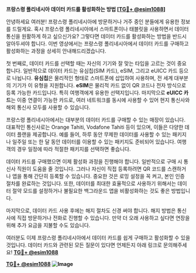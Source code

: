 **프랑스령 폴리네시아 데이터 카드를 활성화하는 방법 [[TG💪+ @esim1088](https://t.me/s/esim1088)]**

안녕하세요 여러분! 프랑스령 폴리네시아에 방문하거나 거주 중인 분들에게 유용한 정보를 드릴게요. 혹시 프랑스령 폴리네시아에서 스마트폰이나 태블릿을 사용하면서 데이터 통신을 원활하게 하고 싶으신가요? 그렇다면 데이터 카드를 활성화하는 방법을 반드시 알아두셔야 합니다. 이번 영상에서는 프랑스령 폴리네시아에서 데이터 카드를 구매하고 활성화하는 과정을 상세히 안내해드리겠습니다.

첫 번째로, 데이터 카드를 선택할 때는 자신의 기기와 잘 맞는 타입을 고르는 것이 중요합니다. 일반적으로 데이터 카드는 유심칩(SIM 카드), eSIM, 그리고 eUICC 카드 등으로 나뉩니다. **유심칩**은 물리적인 형태로 스마트폰에 삽입하여 사용하며, 전 세계 대부분의 기기가 이 유형을 지원합니다. **eSIM**은 물리적 카드 없이 QR 코드나 전자 방식으로 등록 가능한 카드입니다. 특히 여행객에게 유용한 선택지입니다. 마지막으로 **eUICC 카드**는 이중 연결이 가능한 카드로, 여러 네트워크를 동시에 사용할 수 있어 현지 통신사와 해외 통신사 모두를 사용할 수 있습니다.

프랑스령 폴리네시아에서는 대부분의 데이터 카드를 구매할 수 있는 매장이 있습니다. 대표적인 통신사로는 Orange Tahiti, Vodafone Tahiti 등이 있으며, 이들은 다양한 데이터 플랜을 제공합니다. 예를 들어, 하루 동안 무제한 데이터를 사용할 수 있는 패키지나 일주일 또는 한 달 동안 데이터를 이용할 수 있는 패키지도 준비되어 있습니다. 여행객의 경우 일정에 따라 적절한 패키지를 선택하면 좋습니다.

데이터 카드를 구매했으면 이제 활성화 과정을 진행해야 합니다. 일반적으로 구매 시 통신사 직원이 도움을 줄 것입니다. 그러나 자신이 직접 등록하려면 QR 코드를 스캔하거나 앱을 통해 간단히 등록할 수 있습니다. 중요한 것은 로밍 설정을 꼭 켜고, 본인 인증 절차를 완료하는 것입니다. 또한, 데이터를 최대한 효율적으로 사용하기 위해서는 데이터 절약 모드를 설정하거나 불필요한 백그라운드 앱을 비활성화하는 것도 좋은 방법입니다.

마지막으로, 데이터 카드 사용 후에는 해지 절차도 신경 써야 합니다. 해지 방법은 통신사에 직접 방문하거나 전화로 진행할 수 있습니다. 만약 더 오래 사용하고 싶다면 연장을 위해 추가 요금을 지불할 수도 있습니다.

여러분도 이제 프랑스령 폴리네시아에서 데이터 카드를 쉽게 구매하고 활성화할 수 있을 것입니다. 데이터 카드와 관련된 모든 질문이 있다면 언제든지 아래 링크로 문의해주세요! **[TG💪+ @esim1088](https://t.me/s/esim1088)**

**[TG💪+ @esim1088](https://t.me/s/esim1088) ![Image](https://i.postimg.cc/Y0z9fWf4/image.png)**